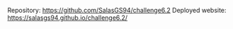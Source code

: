 Repository: https://github.com/SalasGS94/challenge6.2
Deployed website: https://salasgs94.github.io/challenge6.2/
